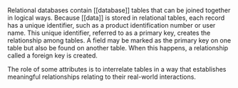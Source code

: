Relational databases contain [[database]] tables that can be joined together in logical ways. Because [[data]] is stored in relational tables, each record has a unique identifier, such as a product identification number or user name. This unique identifier, referred to as a primary key, creates the relationship among tables. A field may be marked as the primary key on one table but also be found on another table. When this happens, a relationship called a foreign key is created. 

The role of some attributes is to interrelate tables in a way that establishes meaningful relationships relating to their real-world interactions.